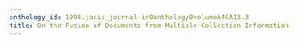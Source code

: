 ```yaml
---
anthology_id: 1998.jasis_journal-ir0anthology0volumeA49A13.3
title: On the Fusion of Documents from Multiple Collection Information Retrieval Systems
---
```

